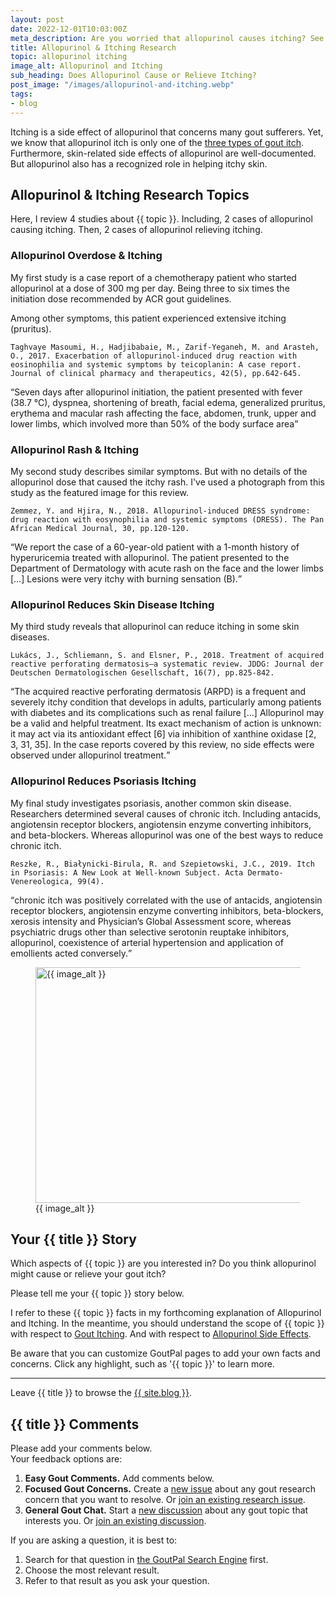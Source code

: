 ```yaml
---
layout: post
date: 2022-12-01T10:03:00Z
meta_description: Are you worried that allopurinol causes itching? See how this gout treatment can cause or relieve itching.
title: Allopurinol & Itching Research
topic: allopurinol itching
image_alt: Allopurinol and Itching
sub_heading: Does Allopurinol Cause or Relieve Itching?
post_image: "/images/allopurinol-and-itching.webp"
tags:
- blog
---
```

<p>Itching is a side effect of allopurinol that concerns many gout sufferers. Yet, we know that allopurinol itch is only one of the <a href="https://goutpal.com/blog/is-gout-itchy/">three types of gout itch</a>. Furthermore, skin-related side effects of allopurinol are well-documented. But allopurinol also has a recognized role in helping itchy skin.</p>
<h2 id="topics">Allopurinol &amp; Itching Research Topics</h2>
<p>Here, I review 4 studies about {{ topic }}. Including, 2 cases of allopurinol causing itching. Then, 2 cases of allopurinol relieving itching.</p>
<h3 id="overdose">Allopurinol Overdose &amp; Itching</h3>
<p>My first study is a case report of a chemotherapy patient who started allopurinol at a dose of 300 mg per day. Being three to six times the initiation dose recommended by ACR gout guidelines.</p>
<p>Among other symptoms, this patient experienced extensive itching (pruritus).</p>
<p><code>Taghvaye Masoumi, H., Hadjibabaie, M., Zarif‐Yeganeh, M. and Arasteh, O., 2017. Exacerbation of allopurinol‐induced drug reaction with eosinophilia and systemic symptoms by teicoplanin: A case report. Journal of clinical pharmacy and therapeutics, 42(5), pp.642-645.</code></p>
<p><q cite="https://doi.org/10.1111/jcpt.12556">Seven days after allopurinol initiation, the patient presented with fever (38.7&nbsp;°C), dyspnea, shortening of breath, facial edema, generalized pruritus, erythema and macular rash affecting the face, abdomen, trunk, upper and lower limbs, which involved more than 50% of the body surface area</q></p>
<h3 id="rash">Allopurinol Rash &amp; Itching</h3>
<p>My second study describes similar symptoms. But with no details of the allopurinol dose that caused the itchy rash. I've used a photograph from this study as the featured image for this review.</p>
<p><code>Zemmez, Y. and Hjira, N., 2018. Allopurinol-induced DRESS syndrome: drug reaction with eosynophilia and systemic symptoms (DRESS). The Pan African Medical Journal, 30, pp.120-120.</code></p>
<p><q cite="https://doi.org/10.11604/pamj.2018.30.120.15854">We report the case of a 60-year-old patient with a 1-month history of hyperuricemia treated with allopurinol. The patient presented to the Department of Dermatology with acute rash on the face and the lower limbs […] Lesions were very itchy with burning sensation (B).</q></p>
<h3 id="skin">Allopurinol Reduces Skin Disease Itching</h3>
<p>My third study reveals that allopurinol can reduce itching in some skin diseases.</p>
<p><code>Lukács, J., Schliemann, S. and Elsner, P., 2018. Treatment of acquired reactive perforating dermatosis–a systematic review. JDDG: Journal der Deutschen Dermatologischen Gesellschaft, 16(7), pp.825-842.</code></p>
<p><q cite="https://doi.org/10.1111/ddg.13561">The acquired reactive perforating dermatosis (ARPD) is a frequent and severely itchy condition that develops in adults, particularly among patients with diabetes and its complications such as renal failure […] Allopurinol may be a valid and helpful treatment. Its exact mechanism of action is unknown: it may act via its antioxidant effect [6] via inhibition of xanthine oxidase [2, 3, 31, 35]. In the case reports covered by this review, no side effects were observed under allopurinol treatment.</q></p>
<h3 id="psoriasis">Allopurinol Reduces Psoriasis Itching</h3>
<p>My final study investigates psoriasis, another common skin disease. Researchers determined several causes of chronic itch. Including antacids, angiotensin receptor blockers, angiotensin enzyme converting inhibitors, and beta-blockers. Whereas allopurinol was one of the best ways to reduce chronic itch.</p>
<p><code>Reszke, R., Białynicki-Birula, R. and Szepietowski, J.C., 2019. Itch in Psoriasis: A New Look at Well-known Subject. Acta Dermato-Venereologica, 99(4).</code></p>
<p><q cite="https://doi.org/10.2340/00015555-3147">chronic itch was positively correlated with the use of antacids, angiotensin receptor blockers, angiotensin enzyme converting inhibitors, beta-blockers, xerosis intensity and Physician’s Global Assessment score, whereas psychiatric drugs other than selective serotonin reuptake inhibitors, allopurinol, coexistence of arterial hypertension and application of emollients acted conversely.</q></p>
<figure id="image" class="inner">
<img src="{{ post_image }}" alt="{{ image_alt }}"  width="610" height="377">
  <figcaption>{{ image_alt }}</figcaption>
</figure>
<h2 id="next">Your {{ title }} Story</h2>

Which aspects of {{ topic }} are you interested in? Do you think allopurinol might cause or relieve your gout itch?

Please tell me your {{ topic }} story below.

I refer to these {{ topic }} facts in my forthcoming explanation of Allopurinol and Itching. In the meantime, you should understand the scope of {{ topic }} with respect to <a href="https://goutpal.com/blog/is-gout-itchy/">Gout Itching</a>. And with respect to <a href="https://goutpal.com/allopurinol/allopurinol-side-effects/">Allopurinol Side Effects</a>.

Be aware that you can customize GoutPal pages to add your own facts and concerns. Click any highlight, such as '{{ topic }}' to learn more.

<hr>
Leave {{ title }} to browse the <a href="/blog">{{ site.blog }}</a>.

<h2 id="comments">{{ title }} Comments</h2>
<p>Please add your comments below.<br />
Your feedback options are:</p>
<ol>
<li><b>Easy Gout Comments.</b> Add comments below.</li>
<li><b>Focused Gout Concerns.</b> Create a <a href="https://github.com/kct2020/goutpal-info-11ty/issues/new/choose">new issue</a> about any gout research concern that you want to resolve. Or <a href="https://github.com/kct2020/goutpal-info-11ty/issues">join an existing research issue</a>.</li>
<li><b>General Gout Chat.</b> Start a <a href="https://github.com/kct2020/goutpal-com-skeleventy/discussions/new">new discussion</a> about any gout topic that interests you. Or <a href="https://github.com/kct2020/goutpal-com-skeleventy/discussions">join an existing discussion</a>.</li>
</ol>
<p>If you are asking a question, it is best to:</p>
<ol>
<li>Search for that question in <a href="https://cse.google.com/cse?cof=FORID:0&cx=partner-pub-4857169685716700:9780732506">the GoutPal Search Engine</a> first.</li>
<li>Choose the most relevant result.</li>
<li>Refer to that result as you ask your question.</li>
</ol>
<script src="https://giscus.app/client.js"
        data-repo="kct2020/goutpal-com-skeleventy"
        data-repo-id="R_kgDOGVSRQQ"
        data-category="GoutPal Links Comments🗣"
        data-category-id="DIC_kwDOGVSRQc4CRbFp"
        data-mapping="title"
        data-strict="0"
        data-reactions-enabled="1"
        data-emit-metadata="1"
        data-input-position="top"
        data-theme="light_tritanopia"
        data-lang="en"
        data-loading="lazy"
        crossorigin="anonymous"
        async>
</script>